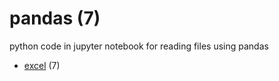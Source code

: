# pandas (7)
python code in jupyter notebook for reading files using pandas

+ [excel](excel/README.md) (7)
